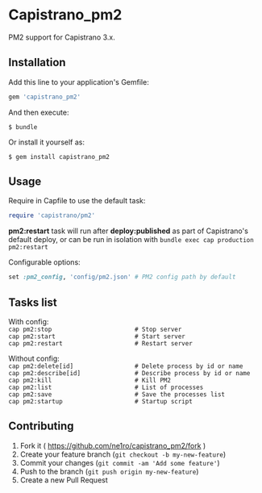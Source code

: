 # Capistrano_pm2

PM2 support for Capistrano 3.x.

## Installation

Add this line to your application's Gemfile:

```ruby
gem 'capistrano_pm2'
```

And then execute:

    $ bundle

Or install it yourself as:

    $ gem install capistrano_pm2

## Usage

Require in Capfile to use the default task:

```ruby
require 'capistrano/pm2'
```  
**pm2:restart** task will run after **deploy:published** as part of Capistrano's default deploy, or can be run in isolation with `bundle exec cap production pm2:restart`

Configurable options:  
```ruby
set :pm2_config, 'config/pm2.json' # PM2 config path by default
```  

## Tasks list

With config:  
`cap pm2:stop                       # Stop server  `  
`cap pm2:start                      # Start server  `  
`cap pm2:restart                    # Restart server  `  
  
Without config:  
`cap pm2:delete[id]                 # Delete process by id or name`  
`cap pm2:describe[id]               # Describe process by id or name`  
`cap pm2:kill                       # Kill PM2`  
`cap pm2:list                       # List of processes`  
`cap pm2:save                       # Save the processes list`  
`cap pm2:startup                    # Startup script`  


## Contributing

1. Fork it ( https://github.com/ne1ro/capistrano_pm2/fork )
2. Create your feature branch (`git checkout -b my-new-feature`)
3. Commit your changes (`git commit -am 'Add some feature'`)
4. Push to the branch (`git push origin my-new-feature`)
5. Create a new Pull Request
